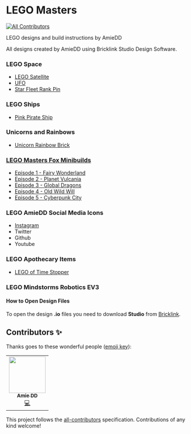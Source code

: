 # LEGO Masters
<!-- ALL-CONTRIBUTORS-BADGE:START - Do not remove or modify this section -->
[![All Contributors](https://img.shields.io/badge/all_contributors-1-orange.svg?style=flat-square)](#contributors-)
<!-- ALL-CONTRIBUTORS-BADGE:END -->
LEGO designs and build instructions by AmieDD

All designs created by AmieDD using Bricklink Studio Design Software. 

### LEGO Space

- [LEGO Satellite](https://github.com/AmieDD/LEGO-Masters/tree/master/LEGO%20Satellite)
- [UFO](https://github.com/AmieDD/LEGO-Masters/tree/master/Spinning%20UFO)
- [Star Fleet Rank Pin](https://github.com/AmieDD/LEGO-Masters/tree/master/LEGO%20Star%20Trek%20Fleet%20Pin)

### LEGO Ships

- [Pink Pirate Ship](https://github.com/AmieDD/LEGO-Masters/tree/master/LEGO%20Pink%20Pirate)

### Unicorns and Rainbows

- [Unicorn Rainbow Brick](https://github.com/AmieDD/LEGO-Masters/tree/master/Unicorn%20Rainbow)

### [LEGO Masters Fox Minibuilds](https://github.com/AmieDD/LEGO-Masters/tree/master/LEGO%20Masters%20Fox%20Mini%20Builds)

- [Episode 1 - Fairy Wonderland](https://github.com/AmieDD/LEGO-Masters/tree/master/LEGO%20Masters%20Fox%20Mini%20Builds/Episode%201%20-%20Fairy%20Wonderland)
- [Episode 2 - Planet Vulcania](https://github.com/AmieDD/LEGO-Masters/tree/master/LEGO%20Masters%20Fox%20Mini%20Builds/Episode%202%20-%20Planet%20Vulcania)
- [Episode 3 - Global Dragons](https://github.com/AmieDD/LEGO-Masters/tree/master/LEGO%20Masters%20Fox%20Mini%20Builds/Episode%203%20-%20Global%20Dragons)
- [Episode 4 - Old Wild Will](https://github.com/AmieDD/LEGO-Masters/tree/master/LEGO%20Masters%20Fox%20Mini%20Builds/Episode%204%20-%20Old%20Wild%20Will)
- [Episode 5 - Cyberpunk City](https://github.com/AmieDD/LEGO-Masters/tree/master/LEGO%20Masters%20Fox%20Mini%20Builds/Episode%205%20-%20Cyberpunk%20City)

### LEGO AmieDD Social Media Icons

- [Instagram](https://github.com/AmieDD/LEGO-Masters/tree/master/LEGO%20AmieDD%20Instagram)
- Twitter
- Github
- Youtube

### LEGO Apothecary Items

- [LEGO of Time Stopper](https://github.com/AmieDD/LEGO-Masters/tree//master/LEGO%20of%20Time)

### LEGO Mindstorms Robotics EV3


#### How to Open Design Files
To open the design **.io** files you need to download **Studio** from [Bricklink](https://www.bricklink.com/v3/studio/download.page).

## Contributors ✨

Thanks goes to these wonderful people ([emoji key](https://allcontributors.org/docs/en/emoji-key)):

<!-- ALL-CONTRIBUTORS-LIST:START - Do not remove or modify this section -->
<!-- prettier-ignore-start -->
<!-- markdownlint-disable -->
<table>
  <tr>
    <td align="center"><a href="http://www.amiedd.com"><img src="https://avatars3.githubusercontent.com/u/7669428?v=4" width="100px;" alt=""/><br /><sub><b>Amie DD</b></sub></a><br /><a href="https://github.com/AmieDD/LEGO-Masters/commits?author=AmieDD" title="Code">💻</a></td>
  </tr>
</table>

<!-- markdownlint-enable -->
<!-- prettier-ignore-end -->
<!-- ALL-CONTRIBUTORS-LIST:END -->

This project follows the [all-contributors](https://github.com/all-contributors/all-contributors) specification. Contributions of any kind welcome!
